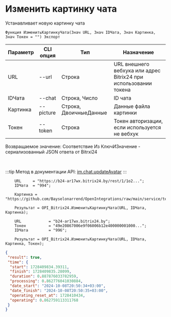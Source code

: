 ﻿---
sidebar_position: 9
---

# Изменить картинку чата
 Устанавливает новую картинку чата



`Функция ИзменитьКартинкуЧата(Знач URL, Знач IDЧата, Знач Картинка, Знач Токен = "") Экспорт`

  | Параметр | CLI опция | Тип | Назначение |
  |-|-|-|-|
  | URL | --url | Строка | URL внешнего вебхука или адрес Bitrix24 при использовании токена |
  | IDЧата | --chat | Строка, Число | ID чата |
  | Картинка | --picture | Строка, ДвоичныеДанные | Данные файла картинки |
  | Токен | --token | Строка | Токен авторизации, если используется не вебхук |

  
  Возвращаемое значение:   Соответствие Из КлючИЗначение - сериализованный JSON ответа от Bitrxi24

<br/>

:::tip
Метод в документации API: [im.chat.updateAvatar](https://dev.1c-bitrix.ru/learning/course/?COURSE_ID=93&LESSON_ID=12109)
:::
<br/>


```bsl title="Пример кода"
    URL     = "https://b24-ar17wx.bitrix24.by/rest/1/1o2...";
    IDЧата  = "994";

    Картинка = "https://github.com/Bayselonarrend/OpenIntegrations/raw/main/service/test_data/picture2.jpg";

    Результат = OPI_Bitrix24.ИзменитьКартинкуЧата(URL, IDЧата, Картинка);

    URL            = "b24-ar17wx.bitrix24.by";
    Токен          = "49e20867006e9f06006b12e400000001000...";
    IDЧата         = "996";

    Результат = OPI_Bitrix24.ИзменитьКартинкуЧата(URL, IDЧата, Картинка, Токен);
```
    



```json title="Результат"
{
 "result": true,
 "time": {
  "start": 1728409834.39311,
  "finish": 1728409835.28099,
  "duration": 0.887876033782959,
  "processing": 0.862776041030884,
  "date_start": "2024-10-08T20:50:34+03:00",
  "date_finish": "2024-10-08T20:50:35+03:00",
  "operating_reset_at": 1728410434,
  "operating": 0.862759113311768
 }
}
```
